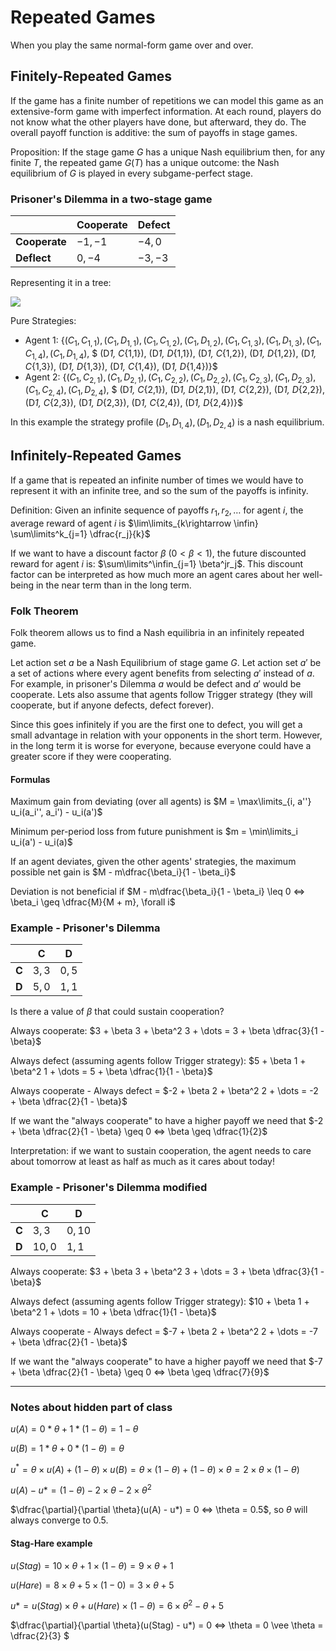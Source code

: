 # Repeated Games

When you play the same normal-form game over and over.

## Finitely-Repeated Games

If the game has a finite number of repetitions we can model this game as an extensive-form game with imperfect information. At each round, players do not know what the other players have done, but afterward, they do. The overall payoff function is additive: the sum of payoffs in stage games.

Proposition: If the stage game $G$ has a unique Nash equilibrium then, for any finite $T$, the repeated game $G(T)$ has a unique outcome: the Nash equilibrium of $G$ is played in every subgame-perfect stage.

### Prisoner's Dilemma in a two-stage game

|               | Cooperate | Defect   |
| ------------- | --------- | -------- |
| **Cooperate** | $-1,-1$   | $-4, 0$  |
| **Deflect**   | $0, -4$   | $-3, -3$ |

Representing it in a tree:

<img src="Imagens/5 - Prisoners Dilemma example.png">

Pure Strategies:

- Agent 1: $\{(C_1, C_{1,1}), (C_1, D_{1,1}), (C_1, C_{1,2}), (C_1, D_{1,2}), (C_1, C_{1,3}), (C_1, D_{1,3}), (C_1, C_{1,4}), (C_1, D_{1,4}),$ $ (D*1, C*{1,1}), (D*1, D*{1,1}), (D*1, C*{1,2}), (D*1, D*{1,2}), (D*1, C*{1,3}), (D*1, D*{1,3}), (D*1, C*{1,4}), (D*1, D*{1,4})\}$
- Agent 2: $\{(C_1, C_{2,1}), (C_1, D_{2,1}), (C_1, C_{2,2}), (C_1, D_{2,2}), (C_1, C_{2,3}), (C_1, D_{2,3}), (C_1, C_{2,4}), (C_1, D_{2,4}),$ $ (D*1, C*{2,1}), (D*1, D*{2,1}), (D*1, C*{2,2}), (D*1, D*{2,2}), (D*1, C*{2,3}), (D*1, D*{2,3}), (D*1, C*{2,4}), (D*1, D*{2,4})\}$

In this example the strategy profile $(D_1, D_{1,4}), (D_1, D_{2,4})$ is a nash equilibrium.

## Infinitely-Repeated Games

If a game that is repeated an infinite number of times we would have to represent it with an infinite tree, and so the sum of the payoffs is infinity.

Definition: Given an infinite sequence of payoffs $r_1, r_2, \dots$ for agent $i$, the average reward of agent $i$ is $\lim\limits_{k\rightarrow \infin} \sum\limits^k_{j=1} \dfrac{r_j}{k}$

If we want to have a discount factor $\beta$ $(0 < \beta < 1)$, the future discounted reward for agent $i$ is: $\sum\limits^\infin_{j=1} \beta^jr_j$. This discount factor can be interpreted as how much more an agent cares about her well-being in the near term than in the long term.

### Folk Theorem

Folk theorem allows us to find a Nash equilibria in an infinitely repeated game.

Let action set $a$ be a Nash Equilibrium of stage game $G$. Let action set $a'$ be a set of actions where every agent benefits from selecting $a'$ instead of $a$. For example, in prisoner's Dilemma $a$ would be defect and $a'$ would be cooperate. Lets also assume that agents follow Trigger strategy (they will cooperate, but if anyone defects, defect forever).

Since this goes infinitely if you are the first one to defect, you will get a small advantage in relation with your opponents in the short term. However, in the long term it is worse for everyone, because everyone could have a greater score if they were cooperating.

#### Formulas

Maximum gain from deviating (over all agents) is $M = \max\limits_{i, a''} u_i(a_i'', a_i') - u_i(a')$

Minimum per-period loss from future punishment is $m = \min\limits_i u_i(a') - u_i(a)$

If an agent deviates, given the other agents' strategies, the maximum possible net gain is $M - m\dfrac{\beta_i}{1 - \beta_i}$

Deviation is not beneficial if $M - m\dfrac{\beta_i}{1 - \beta_i} \leq 0 <=> \beta_i \geq \dfrac{M}{M + m}, \forall i$

### Example - Prisoner's Dilemma

|       | C     | D     |
| ----- | ----- | ----- |
| **C** | $3,3$ | $0,5$ |
| **D** | $5,0$ | $1,1$ |

Is there a value of $\beta$ that could sustain cooperation?

Always cooperate: $3 + \beta 3 + \beta^2 3 + \dots = 3 + \beta \dfrac{3}{1 - \beta}$

Always defect (assuming agents follow Trigger strategy): $5 + \beta 1 + \beta^2 1 + \dots = 5 + \beta \dfrac{1}{1 - \beta}$

Always cooperate - Always defect = $-2 + \beta 2 + \beta^2 2 + \dots = -2 + \beta \dfrac{2}{1 - \beta}$

If we want the "always cooperate" to have a higher payoff we need that $-2 + \beta \dfrac{2}{1 - \beta} \geq 0 <=> \beta \geq \dfrac{1}{2}$

Interpretation: if we want to sustain cooperation, the agent needs to care about tomorrow at least as half as much as it cares about today!

### Example - Prisoner's Dilemma modified

|       | C      | D      |
| ----- | ------ | ------ |
| **C** | $3,3$  | $0,10$ |
| **D** | $10,0$ | $1,1$  |

Always cooperate: $3 + \beta 3 + \beta^2 3 + \dots = 3 + \beta \dfrac{3}{1 - \beta}$

Always defect (assuming agents follow Trigger strategy): $10 + \beta 1 + \beta^2 1 + \dots = 10 + \beta \dfrac{1}{1 - \beta}$

Always cooperate - Always defect = $-7 + \beta 2 + \beta^2 2 + \dots = -7 + \beta \dfrac{2}{1 - \beta}$

If we want the "always cooperate" to have a higher payoff we need that $-7 + \beta \dfrac{2}{1 - \beta} \geq 0 <=> \beta \geq \dfrac{7}{9}$

---

### Notes about hidden part of class

$u(A) = 0 * \theta + 1 * (1 - \theta) = 1 - \theta$

$u(B) = 1 * \theta + 0 * (1 - \theta) = \theta$

$u^* = \theta \times u(A) + (1 - \theta) \times u(B) = \theta \times (1 - \theta) + (1 - \theta) \times \theta = 2 \times \theta \times (1 - \theta)$

$u(A) - u* = (1 - \theta) - 2 \times \theta - 2 \times \theta^2$

$\dfrac{\partial}{\partial \theta}(u(A) - u*) = 0 <=> \theta = 0.5$, so $\theta$ will always converge to 0.5.

#### Stag-Hare example

$u(Stag) = 10 \times \theta + 1 \times (1 - \theta) = 9 \times \theta + 1$

$u(Hare) = 8 \times \theta + 5 \times (1 - 0) = 3 \times \theta + 5$

$u* = u(Stag) \times \theta + u(Hare) \times (1 - \theta) = 6 \times \theta^2 - \theta + 5$

$\dfrac{\partial}{\partial \theta}(u(Stag) - u\*) = 0 <=> \theta = 0 \vee \theta = \dfrac{2}{3} $
